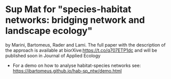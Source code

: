 # Sup Mat for "species-habitat networks: bridging network and landscape ecology"

by Marini, Bartomeus, Rader and Lami.
The full paper with the description of the approach is available at biorXive:https://t.co/q707ETP1dc and will be published soon in Journal of Applied Ecology  
- For a demo on how to analyse habitat-species networks see: https://ibartomeus.github.io/hab-sp_ntw/demo.html
